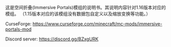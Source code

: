 
这是空间折叠(Immersive Portals)模组的说明书。其说明内容针对1.16版本对应的模组。
（1.15版本对应的该模组没有数据包自定义以及缩放变换等功能。）

CurseForge: https://www.curseforge.com/minecraft/mc-mods/immersive-portals-mod

Discord server: https://discord.gg/BZxgURK